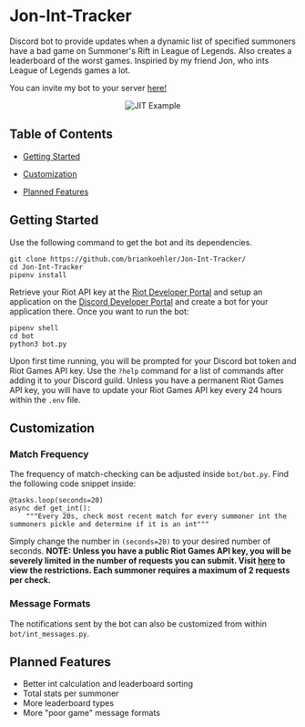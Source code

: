 # Jon-Int-Tracker
Discord bot to provide updates when a dynamic list of specified summoners have a bad game on Summoner's Rift in League of Legends.  Also creates a leaderboard of the worst games.  Inspiried by my friend Jon, who ints League of Legends games a lot.

You can invite my bot to your server [here!](https://discord.com/api/oauth2/authorize?client_id=769327183008235540&permissions=8&scope=bot)

<p align="center">
    <img src="https://i.imgur.com/XyiLhB0.png" alt="JIT Example"/>
</p>


## Table of Contents
- [Getting Started](https://github.com/briankoehler/Jon-Int-Tracker#getting-started)

- [Customization](https://github.com/briankoehler/Jon-Int-Tracker#customization)

- [Planned Features](https://github.com/briankoehler/Jon-Int-Tracker#planned-features)


## Getting Started
Use the following command to get the bot and its dependencies.
```
git clone https://github.com/briankoehler/Jon-Int-Tracker/
cd Jon-Int-Tracker
pipenv install
```
Retrieve your Riot API key at the [Riot Developer Portal](https://developer.riotgames.com/) and setup an application on the [Discord Developer Portal](https://discord.com/developers/docs/intro) and create a bot for your application there.  Once you want to run the bot:
```
pipenv shell
cd bot
python3 bot.py
```
Upon first time running, you will be prompted for your Discord bot token and Riot Games API key.  Use the ```?help``` command for a list of commands after adding it to your Discord guild.  Unless you have a permanent Riot Games API key, you will have to update your Riot Games API key every 24 hours within the ```.env``` file.


## Customization
### Match Frequency
The frequency of match-checking can be adjusted inside ```bot/bot.py```.  Find the following code snippet inside:
```
@tasks.loop(seconds=20)
async def get_int():
    """Every 20s, check most recent match for every summoner int the summoners pickle and determine if it is an int"""
```
Simply change the number in ```(seconds=20)``` to your desired number of seconds.  **NOTE: Unless you have a public Riot Games API key, you will be severely limited in the number of requests you can submit.  Visit [here](https://developer.riotgames.com/docs/portal#web-apis) to view the restrictions.  Each summoner requires a maximum of 2 requests per check.**

### Message Formats
The notifications sent by the bot can also be customized from within ```bot/int_messages.py```.


## Planned Features
* Better int calculation and leaderboard sorting
* Total stats per summoner
* More leaderboard types
* More "poor game" message formats
